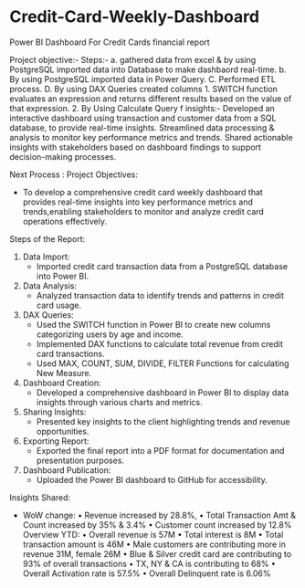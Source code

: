 # Credit-Card-Weekly-Dashboard

Power BI Dashboard For Credit Cards financial report

Project objective:-
     Steps:-
     a. gathered data from excel & by using PostgreSQL imported data into Database to make dashbaord real-time.
     b. By using PostgreSQL imported data in Power Query.
     C. Performed ETL process.
     D. By using DAX Queries created columns
        1. SWITCH function evaluates an expression and returns different results based on the value of that expression.
        2. By Using Calculate Query f
  insights:-
    Developed an interactive dashboard using transaction and customer data from a SQL database, to provide real-time insights. 
    Streamlined data processing & analysis to monitor key performance metrics and trends.
    Shared actionable insights with stakeholders based on dashboard findings to support decision-making processes.

  Next Process :
  Project Objectives:
- To develop a comprehensive credit card weekly dashboard that provides real-time insights into key performance metrics and trends,enabling stakeholders to monitor 
and analyze credit card operations effectively.

Steps of the Report:
1. Data Import:
   - Imported credit card transaction data from a PostgreSQL database into Power BI.
2. Data Analysis:
   - Analyzed transaction data to identify trends and patterns in credit card usage.
3. DAX Queries:
   - Used the SWITCH function in Power BI to create new columns categorizing users by age and income.
   - Implemented DAX functions to calculate total revenue from credit card transactions.
   - Used MAX, COUNT, SUM, DIVIDE, FILTER Functions for calculating New Measure.   
4. Dashboard Creation:
   - Developed a comprehensive dashboard in Power BI to display data insights through various charts and metrics.
5. Sharing Insights:
   - Presented key insights to the client highlighting trends and revenue opportunities.
6. Exporting Report:
   - Exported the final report into a PDF format for documentation and presentation purposes.
7. Dashboard Publication:
   - Uploaded the Power BI dashboard to GitHub for accessibility.

Insights Shared:
- WoW change: 
• Revenue increased by 28.8%, 
• Total Transaction Amt & Count increased by 35% & 3.4%
• Customer count increased by 12.8%
Overview YTD:
• Overall revenue is 57M
• Total interest is 8M
• Total transaction amount is 46M
• Male customers are contributing more in revenue 31M, female 26M
• Blue & Silver credit card are contributing to 93% of overall 
transactions
• TX, NY & CA is contributing to 68%
• Overall Activation rate is 57.5%
• Overall Delinquent rate is 6.06%

